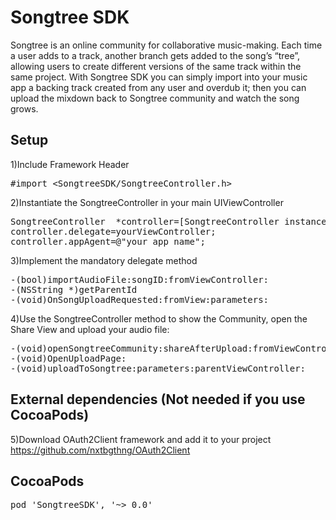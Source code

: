 # Songtree SDK

Songtree is an online community for collaborative music-making.
Each time a user adds to a track, another branch gets added to the song’s “tree”, allowing users to create different versions of the same track within the same project.
With Songtree SDK you can simply import into your music app a backing track created from any user and overdub it; then you can upload the mixdown back to Songtree community and watch the song grows.

## Setup

1)Include Framework Header 
<pre>
#import &lt;SongtreeSDK/SongtreeController.h&gt;
</pre>

2)Instantiate the SongtreeController in your main UIViewController
<pre>
SongtreeController  *controller=[SongtreeController instance];
controller.delegate=yourViewController;
controller.appAgent=@"your app name";
</pre>

3)Implement the mandatory delegate method
<pre>
-(bool)importAudioFile:songID:fromViewController:
-(NSString *)getParentId
-(void)OnSongUploadRequested:fromView:parameters:
</pre>

4)Use the SongtreeController method to show the Community, open the Share View and upload your audio file:
<pre>
-(void)openSongtreeCommunity:shareAfterUpload:fromViewController:
-(void)OpenUploadPage:
-(void)uploadToSongtree:parameters:parentViewController:
</pre>

## External dependencies (Not needed if you use CocoaPods)
5)Download OAuth2Client framework and add it to your project
https://github.com/nxtbgthng/OAuth2Client

## CocoaPods
<pre>pod 'SongtreeSDK', '~> 0.0'</pre>
